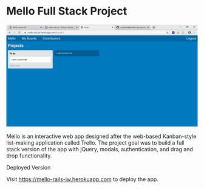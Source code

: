 # Mello Full Stack Project



![App Screenshot](app/images/Mello-App-Screenshot.png "Screenshot2") 





Mello is an interactive web app designed after the web-based Kanban-style list-making application called Trello. The project goal was to build a full stack version of the app with jQuery, modals, authentication, and drag and drop functionality.


Deployed Version

Visit https://mello-rails-jw.herokuapp.com to deploy the app.


